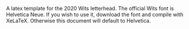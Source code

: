 A latex template for the 2020 Wits letterhead. The official Wits font is Helvetica Neue. If you wish to use it, download the font and compile with XeLaTeX. Otherwise this document will default to Helvetica.

 